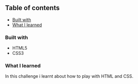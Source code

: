 ## Table of contents

- [Built with](#built-with)
- [What I learned](#what-i-learned)

### Built with

- HTML5
- CSS3

### What I learned

In this challenge i learnt about how to play with HTML and CSS.
